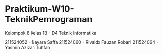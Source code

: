 # Praktikum-W10-TeknikPemrograman

Kelompok 8
Kelas 1B - D4 Teknik Informatika

211524052 - Nayara Saffa
211524060 - Rivaldo Fauzan Robani
211524064 - Yasmin Azizah Tuhfah
